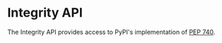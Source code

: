 # Integrity API

The Integrity API provides access to PyPI's implementation of [PEP 740].

[PEP 740]: https://peps.python.org/pep-0740/
